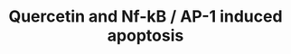 ---
annotations:
- type: Pathway Ontology
  value: regulatory pathway
- type: Pathway Ontology
  value: apoptotic cell death pathway
authors:
- Cboye21
- MaintBot
- AlexanderPico
- Nuno
- Zari
- Lindarieswijk
- MirellaKalafati
- DeSl
- AMTan
- Finterly
- Eweitz
description: Quercetin is a flavonoid that is widely distributed in nature. In this
  pathway, its dual nature is depicted. On the one hand, it is capable of exerting
  anti-oxidant and anti-inflammatory effects by inhibiting the PLA2-induced conversion
  of cell membrane phospholipids to arachidonic acid, reducing the downstream synthesis
  of pro-inflammatory prostaglandins; furthermore, inhibition of NF-kB and AP-1 transcription
  factor activation also contribute to these effects.  On the other hand, quercetin
  itself may - paraxodically - generate ROS, as well as facilitate the activation
  of NFE2L2, which results in the production of CYP2A6. This isotype of CYP450 was
  found to be involved in the formation of carcinogenic metabolites. Both of these
  effects culminate in DNA damage.  It has been observed, however, that these pro-oxidant
  effects are dominant at higher concentrations, whereas anti-oxidant effects are
  dominant at lower concentrations. Based on this, it has been suggested that quercetin
  may have a scavenging effect.
last-edited: 2022-01-02
organisms:
- Homo sapiens
redirect_from:
- /index.php/Pathway:WP2435
- /instance/WP2435
schema-jsonld:
- '@context': https://schema.org/
  '@id': https://wikipathways.github.io/pathways/WP2435.html
  '@type': Dataset
  creator:
    '@type': Organization
    name: WikiPathways
  description: Quercetin is a flavonoid that is widely distributed in nature. In this
    pathway, its dual nature is depicted. On the one hand, it is capable of exerting
    anti-oxidant and anti-inflammatory effects by inhibiting the PLA2-induced conversion
    of cell membrane phospholipids to arachidonic acid, reducing the downstream synthesis
    of pro-inflammatory prostaglandins; furthermore, inhibition of NF-kB and AP-1
    transcription factor activation also contribute to these effects.  On the other
    hand, quercetin itself may - paraxodically - generate ROS, as well as facilitate
    the activation of NFE2L2, which results in the production of CYP2A6. This isotype
    of CYP450 was found to be involved in the formation of carcinogenic metabolites.
    Both of these effects culminate in DNA damage.  It has been observed, however,
    that these pro-oxidant effects are dominant at higher concentrations, whereas
    anti-oxidant effects are dominant at lower concentrations. Based on this, it has
    been suggested that quercetin may have a scavenging effect.
  keywords:
  - ''
  - Prostaglandin G2
  - CYP2A6
  - Prostaglandin I2
  - Carcinogenesis
  - Phase 2 enzyme
  - Prostaglandin D2
  - DNA damage
  - IKBKB
  - NFKBIA
  - Arachidonic acid
  - MAFG
  - Thromboxane A2
  - ACOX2
  - Phospholipase A2
  - Metastasis
  - Prostaglandin E2
  - JUN
  - NFE2L2
  - Carcinogenic metabolite
  - MMP1
  - COX1
  - VEGFA
  - NOS1
  - Angiogenesis
  - Prostaglandin H2
  - Quercetin
  - FOS
  - KEAP1
  - Prostaglandin F2a
  - COX2
  - MAFK
  - NFKB1
  license: CC0
  name: Quercetin and Nf-kB / AP-1 induced apoptosis
seo: CreativeWork
title: Quercetin and Nf-kB / AP-1 induced apoptosis
wpid: WP2435
---